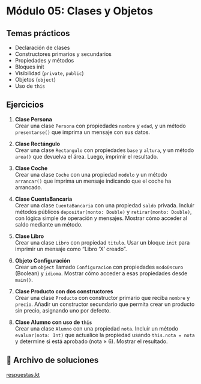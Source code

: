 # Módulo 05: Clases y Objetos

## Temas prácticos

- Declaración de clases
- Constructores primarios y secundarios
- Propiedades y métodos
- Bloques init
- Visibilidad (`private`, `public`)
- Objetos (`object`)
- Uso de `this`

## Ejercicios

1. **Clase Persona**  
   Crear una clase `Persona` con propiedades `nombre` y `edad`, y un método `presentarse()` que imprima un mensaje con sus datos.

2. **Clase Rectángulo**  
   Crear una clase `Rectangulo` con propiedades `base` y `altura`, y un método `area()` que devuelva el área. Luego, imprimir el resultado.

3. **Clase Coche**  
   Crear una clase `Coche` con una propiedad `modelo` y un método `arrancar()` que imprima un mensaje indicando que el coche ha arrancado.

4. **Clase CuentaBancaria**  
   Crear una clase `CuentaBancaria` con una propiedad `saldo` privada. Incluir métodos públicos `depositar(monto: Double)` y `retirar(monto: Double)`, con lógica simple de operación y mensajes. Mostrar cómo acceder al saldo mediante un método.

5. **Clase Libro**  
   Crear una clase `Libro` con propiedad `titulo`. Usar un bloque `init` para imprimir un mensaje como “Libro ‘X’ creado”.

6. **Objeto Configuración**  
   Crear un `object` llamado `Configuracion` con propiedades `modoOscuro` (Boolean) y `idioma`. Mostrar cómo acceder a esas propiedades desde `main()`.

7. **Clase Producto con dos constructores**  
   Crear una clase `Producto` con constructor primario que reciba `nombre` y `precio`. Añadir un constructor secundario que permita crear un producto sin precio, asignando uno por defecto.

8. **Clase Alumno con uso de `this`**  
   Crear una clase `Alumno` con una propiedad `nota`. Incluir un método `evaluar(nota: Int)` que actualice la propiedad usando `this.nota = nota` y determine si está aprobado (nota ≥ 6). Mostrar el resultado.

## 📁 Archivo de soluciones

[respuestas.kt](respuestas.kt)